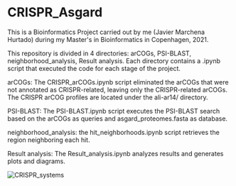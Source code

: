 # CRISPR_Asgard

This is a Bioinformatics Project carried out by me (Javier Marchena Hurtado) during my Master's in Bioinformatics in Copenhagen, 2021. 

This repository is divided in 4 directories: arCOGs, PSI-BLAST, neighborhood_analysis, Result analysis. Each directory contains a .ipynb script that executed the code for each stage of the project.

arCOGs: The CRISPR_arCOGs.ipynb script eliminated the arCOGs that were not annotated as CRISPR-related, leaving only the CRISPR-related arCOGs. The CRISPR arCOG profiles are located under the ali-ar14/ directory.

PSI-BLAST: The PSI-BLAST.ipynb script executes the PSI-BLAST search based on the arCOGs as queries and asgard_proteomes.fasta as database.

neighborhood_analysis: the hit_neighborhoods.ipynb script retrieves the region neighboring each hit.

Result analysis: The Result_analysis.ipynb analyzes results and generates plots and diagrams.

![CRISPR_systems](https://user-images.githubusercontent.com/54844846/115114279-bb364300-9f8e-11eb-8643-d2c31543ee48.png)
